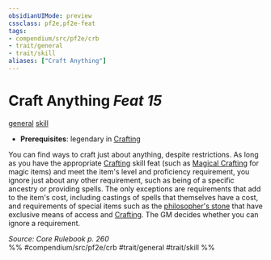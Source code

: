 ```yaml
---
obsidianUIMode: preview
cssclass: pf2e,pf2e-feat
tags:
- compendium/src/pf2e/crb
- trait/general
- trait/skill
aliases: ["Craft Anything"]
---
```

# Craft Anything  *Feat 15*  
[general](general.md "General Feat Trait")  [skill](skill.md "Skill Feat Trait")  

- **Prerequisites**: legendary in [Crafting](skills.md#Crafting)

You can find ways to craft just about anything, despite restrictions. As long as you have the appropriate [Crafting](skills.md#Crafting) skill feat (such as [Magical Crafting](magical-crafting.md) for magic items) and meet the item's level and proficiency requirement, you ignore just about any other requirement, such as being of a specific ancestry or providing spells. The only exceptions are requirements that add to the item's cost, including castings of spells that themselves have a cost, and requirements of special items such as the [philosopher's stone](philosophers-stone.md) that have exclusive means of access and [Crafting](skills.md#Crafting). The GM decides whether you can ignore a requirement.

*Source: Core Rulebook p. 260*  
%% #compendium/src/pf2e/crb #trait/general #trait/skill %%